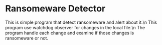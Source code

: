 # Ransomeware Detector
This is simple program that detect ransomeware and alert about it.\n
This program use watchdog observer for changes in the local file.\n
The program handle each change and examine if those changes is ransomeware or not.
